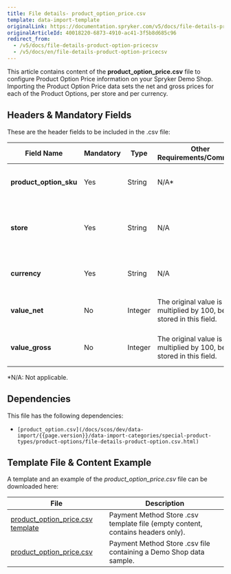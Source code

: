 ```yaml
---
title: File details- product_option_price.csv
template: data-import-template
originalLink: https://documentation.spryker.com/v5/docs/file-details-product-option-pricecsv
originalArticleId: 40018220-6873-4910-ac41-3f5b8d685c96
redirect_from:
  - /v5/docs/file-details-product-option-pricecsv
  - /v5/docs/en/file-details-product-option-pricecsv
---
```


This article contains content of the **product_option_price.csv** file to configure Product Option Price information on your Spryker Demo Shop. Importing the Product Option Price data sets the net and gross prices for each of the Product Options, per store and per currency.

## Headers & Mandatory Fields 
These are the header fields to be included in the .csv file:

| Field Name | Mandatory | Type | Other Requirements/Comments | Description |
| --- | --- | --- | --- | --- |
| **product_option_sku** | Yes | String |N/A* |  SKU identifier of the Product Option.|
| **store** | Yes | String |N/A | Name of the store that contains this product option. |
| **currency** | Yes | String |N/A | Currency used with this product option. |
| **value_net** | No | Integer |The original value is multiplied by 100, before stored in this field. | Net price value of the Product Option. |
| **value_gross** | No | Integer |The original value is multiplied by 100, before stored in this field. | Gross price value of the Product Option. |
*N/A: Not applicable.

## Dependencies

This file has the following dependencies:
*     [product_option.csv](/docs/scos/dev/data-import/{{page.version}}/data-import-categories/special-product-types/product-options/file-details-product-option.csv.html)

## Template File & Content Example
A template and an example of the *product_option_price.csv*  file can be downloaded here:

| File | Description |
| --- | --- |
| [product_option_price.csv template](https://spryker.s3.eu-central-1.amazonaws.com/docs/Developer+Guide/Back-End/Data+Manipulation/Data+Ingestion/Data+Import/Data+Import+Categories/Special+Product+Types/Product+Options/Template+product_option_price.csv) | Payment Method Store .csv template file (empty content, contains headers only). |
| [product_option_price.csv](https://spryker.s3.eu-central-1.amazonaws.com/docs/Developer+Guide/Back-End/Data+Manipulation/Data+Ingestion/Data+Import/Data+Import+Categories/Special+Product+Types/Product+Options/product_option_price.csv) | Payment Method Store .csv file containing a Demo Shop data sample. |
